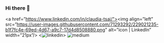 ### Hi there 👋

<!--
**claudiatsai/claudiatsai** is a ✨ _special_ ✨ repository because its `README.md` (this file) appears on your GitHub profile.

Here are some ideas to get you started:

- 🔭 I’m currently working on ...
- 🌱 I’m currently learning ...
- 👯 I’m looking to collaborate on ...
- 🤔 I’m looking for help with ...
- 💬 Ask me about ...
- 📫 How to reach me: ...
- 😄 Pronouns: ...
- ⚡ Fun fact: ...
-->

<a href=”https://www.linkedin.com/in/claudia-tsai/"><img align=”left” src=”https://user-images.githubusercontent.com/71293292/229021235-b1f7fc4e-69ed-4d67-a9c7-17d4d8508880.png" alt=”icon | LinkedIn” width=”21px”/></a>
<![linkedin](https://user-images.githubusercontent.com/71293292/229021235-b1f7fc4e-69ed-4d67-a9c7-17d4d8508880.png)>
![medium](https://user-images.githubusercontent.com/71293292/229021268-12231146-30ef-4a79-96e4-4bdba55f4f13.png)
